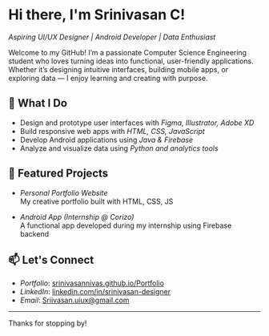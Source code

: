 # Hi there, I'm Srinivasan C!

*Aspiring UI/UX Designer | Android Developer | Data Enthusiast*

Welcome to my GitHub! I’m a passionate Computer Science Engineering student who loves turning ideas into functional, user-friendly applications. Whether it’s designing intuitive interfaces, building mobile apps, or exploring data — I enjoy learning and creating with purpose.

## 🚀 What I Do
- Design and prototype user interfaces with *Figma, Illustrator, Adobe XD*
- Build responsive web apps with *HTML, CSS, JavaScript*
- Develop Android applications using *Java & Firebase*
- Analyze and visualize data using *Python and analytics tools*

## 🌟 Featured Projects

- *Personal Portfolio Website*  
  My creative portfolio built with HTML, CSS, JS

- *Android App (Internship @ Corizo)*  
  A functional app developed during my internship using Firebase backend

## 📫 Let's Connect
- *Portfolio*: [srinivasannivas.github.io/Portfolio](https://srinivasannivas.github.io/Portfolio)
- *LinkedIn*: [linkedin.com/in/srinivasan-designer](www.linkedin.com/in/srinivasan-design)
- *Email*: Sriivasan.uiux@gmail.com

---

Thanks for stopping by!
